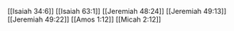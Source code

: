 [[Isaiah 34:6]]
[[Isaiah 63:1]]
[[Jeremiah 48:24]]
[[Jeremiah 49:13]]
[[Jeremiah 49:22]]
[[Amos 1:12]]
[[Micah 2:12]]
